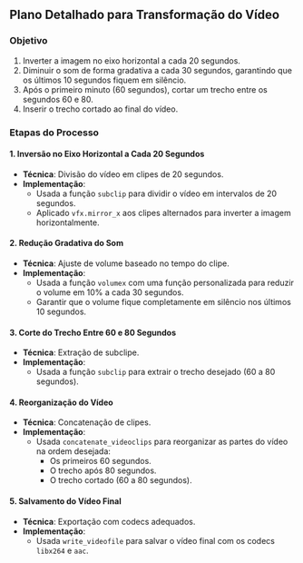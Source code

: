 ## Plano Detalhado para Transformação do Vídeo

### **Objetivo**

1. Inverter a imagem no eixo horizontal a cada 20 segundos.
2. Diminuir o som de forma gradativa a cada 30 segundos, garantindo que os últimos 10 segundos fiquem em silêncio.
3. Após o primeiro minuto (60 segundos), cortar um trecho entre os segundos 60 e 80.
4. Inserir o trecho cortado ao final do vídeo.

### **Etapas do Processo**

#### **1. Inversão no Eixo Horizontal a Cada 20 Segundos**
- **Técnica**: Divisão do vídeo em clipes de 20 segundos.
- **Implementação**:
  - Usada a função `subclip` para dividir o vídeo em intervalos de 20 segundos.
  - Aplicado `vfx.mirror_x` aos clipes alternados para inverter a imagem horizontalmente.

#### **2. Redução Gradativa do Som**
- **Técnica**: Ajuste de volume baseado no tempo do clipe.
- **Implementação**:
  - Usada a função `volumex` com uma função personalizada para reduzir o volume em 10% a cada 30 segundos.
  - Garantir que o volume fique completamente em silêncio nos últimos 10 segundos.

#### **3. Corte do Trecho Entre 60 e 80 Segundos**
- **Técnica**: Extração de subclipe.
- **Implementação**:
  - Usada a função `subclip` para extrair o trecho desejado (60 a 80 segundos).

#### **4. Reorganização do Vídeo**
- **Técnica**: Concatenação de clipes.
- **Implementação**:
  - Usada `concatenate_videoclips` para reorganizar as partes do vídeo na ordem desejada:
    - Os primeiros 60 segundos.
    - O trecho após 80 segundos.
    - O trecho cortado (60 a 80 segundos).

#### **5. Salvamento do Vídeo Final**
- **Técnica**: Exportação com codecs adequados.
- **Implementação**:
  - Usada `write_videofile` para salvar o vídeo final com os codecs `libx264` e `aac`.
